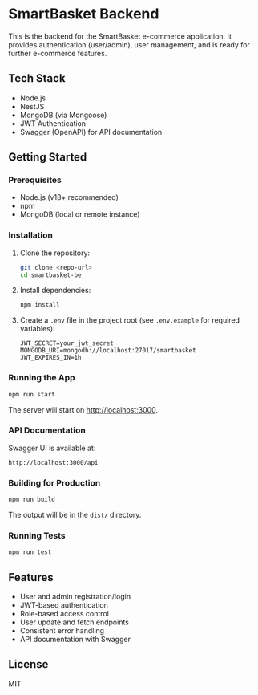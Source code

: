 # SmartBasket Backend

This is the backend for the SmartBasket e-commerce application. It provides authentication (user/admin), user management, and is ready for further e-commerce features.

## Tech Stack
- Node.js
- NestJS
- MongoDB (via Mongoose)
- JWT Authentication
- Swagger (OpenAPI) for API documentation

## Getting Started

### Prerequisites
- Node.js (v18+ recommended)
- npm
- MongoDB (local or remote instance)

### Installation
1. Clone the repository:
   ```sh
   git clone <repo-url>
   cd smartbasket-be
   ```
2. Install dependencies:
   ```sh
   npm install
   ```
3. Create a `.env` file in the project root (see `.env.example` for required variables):
   ```env
   JWT_SECRET=your_jwt_secret
   MONGODB_URI=mongodb://localhost:27017/smartbasket
   JWT_EXPIRES_IN=1h
   ```

### Running the App
```sh
npm run start
```
The server will start on [http://localhost:3000](http://localhost:3000).

### API Documentation
Swagger UI is available at:
```
http://localhost:3000/api
```

### Building for Production
```sh
npm run build
```
The output will be in the `dist/` directory.

### Running Tests
```sh
npm run test
```

## Features
- User and admin registration/login
- JWT-based authentication
- Role-based access control
- User update and fetch endpoints
- Consistent error handling
- API documentation with Swagger

## License
MIT
